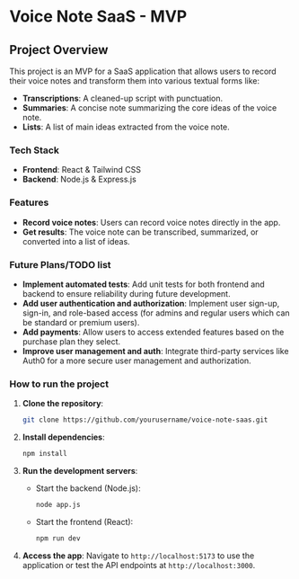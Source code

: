 # Voice Note SaaS - MVP

## Project Overview

This project is an MVP for a SaaS application that allows users to record their voice notes and transform them into various textual forms like:
- **Transcriptions**: A cleaned-up script with punctuation.
- **Summaries**: A concise note summarizing the core ideas of the voice note.
- **Lists**: A list of main ideas extracted from the voice note.

### Tech Stack
- **Frontend**: React & Tailwind CSS
- **Backend**: Node.js & Express.js

<!-- ### Reason for MVP Scope
At this stage, the focus of the project is to build a working MVP without user authentication, authorization, or payments. The decision to keep these out of the MVP is to align with my current learning journey in Node.js/Express, which is still covering foundational topics.

By limiting the scope of this MVP I want to:
- Apply what I am currently learning in the aforementioned course.
- Create a simple, functional version of the full stack app without diving into topics like authentication and payment integration, which will be added later as I advance through the course. -->

### Features
- **Record voice notes**: Users can record voice notes directly in the app.
- **Get results**: The voice note can be transcribed, summarized, or converted into a list of ideas.
  
### Future Plans/TODO list
- **Implement automated tests**: Add unit tests for both frontend and backend to ensure reliability during future development.
- **Add user authentication and authorization**: Implement user sign-up, sign-in, and role-based access (for admins and regular users which can be standard or premium users).
- **Add payments**: Allow users to access extended features based on the purchase plan they select.
- **Improve user management and auth**: Integrate third-party services like Auth0 for a more secure user management and authorization.

### How to run the project
1. **Clone the repository**:
   ```bash
   git clone https://github.com/yourusername/voice-note-saas.git
   ```
   
2. **Install dependencies**:
     ```bash
     npm install
     ```

3. **Run the development servers**:
   - Start the backend (Node.js):
     ```bash
     node app.js
     ```
   - Start the frontend (React):
     ```bash
     npm run dev
     ```

4. **Access the app**:
   Navigate to `http://localhost:5173` to use the application or test the API endpoints at `http://localhost:3000`.
